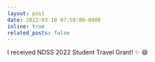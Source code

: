 ```yaml
---
layout: post
date: 2022-03-10 07:59:00-0400
inline: true
related_posts: false
---
```


I received NDSS 2022 Student Travel Grant! :sparkles: :smile:
